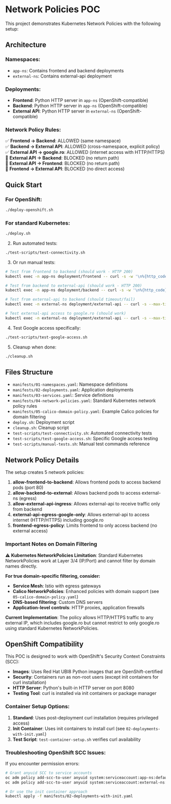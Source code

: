 # Network Policies POC

This project demonstrates Kubernetes Network Policies with the following setup:

## Architecture

### Namespaces:
- `app-ns`: Contains frontend and backend deployments
- `external-ns`: Contains external-api deployment

### Deployments:
- **Frontend**: Python HTTP server in `app-ns` (OpenShift-compatible)
- **Backend**: Python HTTP server in `app-ns` (OpenShift-compatible)
- **External API**: Python HTTP server in `external-ns` (OpenShift-compatible)

### Network Policy Rules:
✅ **Frontend → Backend**: ALLOWED (same namespace)  
✅ **Backend → External API**: ALLOWED (cross-namespace, explicit policy)  
✅ **External API → google.ro**: ALLOWED (internet access with HTTP/HTTPS)  
🚫 **External API → Backend**: BLOCKED (no return path)  
🚫 **External API → Frontend**: BLOCKED (no return path)  
🚫 **Frontend → External API**: BLOCKED (no direct access)

## Quick Start

### For OpenShift:
```bash
./deploy-openshift.sh
```

### For standard Kubernetes:
```bash
./deploy.sh
```

2. Run automated tests:
```bash
./test-scripts/test-connectivity.sh
```

3. Or run manual tests:
```bash
# Test from frontend to backend (should work - HTTP 200)
kubectl exec -n app-ns deployment/frontend -- curl -s -w '\n%{http_code}\n' http://backend.app-ns.svc.cluster.local

# Test from backend to external-api (should work - HTTP 200)
kubectl exec -n app-ns deployment/backend -- curl -s -w '\n%{http_code}\n' http://external-api.external-ns.svc.cluster.local

# Test from external-api to backend (should timeout/fail)
kubectl exec -n external-ns deployment/external-api -- curl -s --max-time 5 http://backend.app-ns.svc.cluster.local

# Test external-api access to google.ro (should work)
kubectl exec -n external-ns deployment/external-api -- curl -s --max-time 10 https://google.ro
```

4. Test Google access specifically:
```bash
./test-scripts/test-google-access.sh
```

5. Cleanup when done:
```bash
./cleanup.sh
```

## Files Structure

- `manifests/01-namespaces.yaml`: Namespace definitions
- `manifests/02-deployments.yaml`: Application deployments  
- `manifests/03-services.yaml`: Service definitions
- `manifests/04-network-policies.yaml`: Standard Kubernetes network policy rules
- `manifests/05-calico-domain-policy.yaml`: Example Calico policies for domain filtering
- `deploy.sh`: Deployment script
- `cleanup.sh`: Cleanup script
- `test-scripts/test-connectivity.sh`: Automated connectivity tests
- `test-scripts/test-google-access.sh`: Specific Google access testing
- `test-scripts/manual-tests.sh`: Manual test commands reference

## Network Policy Details

The setup creates 5 network policies:

1. **allow-frontend-to-backend**: Allows frontend pods to access backend pods (port 80)
2. **allow-backend-to-external**: Allows backend pods to access external-ns (egress)
3. **allow-external-api-ingress**: Allows external-api to receive traffic only from backend
4. **external-api-egress-google-only**: Allows external-api to access internet (HTTP/HTTPS) including google.ro
5. **frontend-egress-policy**: Limits frontend to only access backend (no external access)

### Important Notes on Domain Filtering

⚠️ **Kubernetes NetworkPolicies Limitation**: Standard Kubernetes NetworkPolicies work at Layer 3/4 (IP/Port) and cannot filter by domain names directly.

**For true domain-specific filtering, consider:**
- **Service Mesh**: Istio with egress gateways
- **Calico NetworkPolicies**: Enhanced policies with domain support (see `05-calico-domain-policy.yaml`)
- **DNS-based filtering**: Custom DNS servers
- **Application-level controls**: HTTP proxies, application firewalls

**Current Implementation**: The policy allows HTTP/HTTPS traffic to any external IP, which includes google.ro but cannot restrict to only google.ro using standard Kubernetes NetworkPolicies.

## OpenShift Compatibility

This POC is designed to work with OpenShift's Security Context Constraints (SCC):

- **Images**: Uses Red Hat UBI8 Python images that are OpenShift-certified
- **Security**: Containers run as non-root users (except init containers for curl installation)
- **HTTP Server**: Python's built-in HTTP server on port 8080
- **Testing Tool**: curl is installed via init containers or package manager

### Container Setup Options:

1. **Standard**: Uses post-deployment curl installation (requires privileged access)
2. **Init Container**: Uses init containers to install curl (see `02-deployments-with-init.yaml`)
3. **Test Script**: `test-container-setup.sh` verifies curl availability

### Troubleshooting OpenShift SCC Issues:

If you encounter permission errors:
```bash
# Grant anyuid SCC to service accounts
oc adm policy add-scc-to-user anyuid system:serviceaccount:app-ns:default
oc adm policy add-scc-to-user anyuid system:serviceaccount:external-ns:default

# Or use the init container approach
kubectl apply -f manifests/02-deployments-with-init.yaml
```
